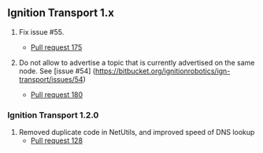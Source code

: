 ## Ignition Transport 1.x

1. Fix issue #55.
    * [Pull request 175](https://bitbucket.org/ignitionrobotics/ign-transport/pull-request/175)

1. Do not allow to advertise a topic that is currently advertised on the same node.
   See [issue #54] (https://bitbucket.org/ignitionrobotics/ign-transport/issues/54)
    * [Pull request 180](https://bitbucket.org/ignitionrobotics/ign-transport/pull-request/180)

### Ignition Transport 1.2.0

1. Removed duplicate code in NetUtils, and improved speed of DNS lookup
    * [Pull request 128](https://bitbucket.org/ignitionrobotics/ign-transport/pull-request/128)
